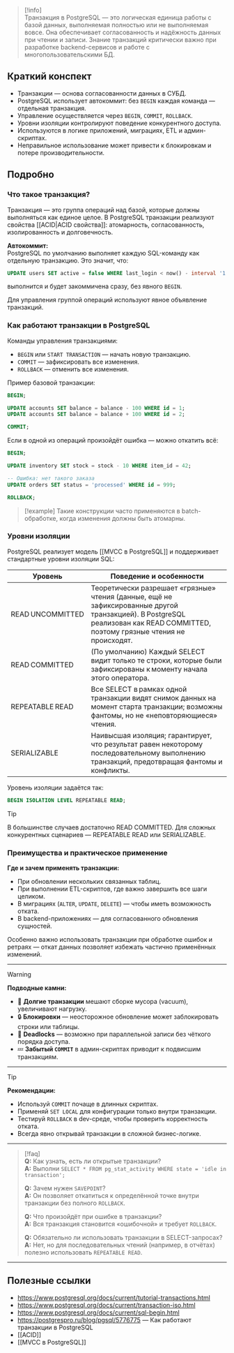 > [!info]  
> Транзакция в PostgreSQL — это логическая единица работы с базой данных, выполняемая полностью или не выполняемая вовсе. Она обеспечивает согласованность и надёжность данных при чтении и записи. Знание транзакций критически важно при разработке backend-сервисов и работе с многопользовательскими БД.

## Краткий конспект

- Транзакции — основа согласованности данных в СУБД.
- PostgreSQL использует автокоммит: без `BEGIN` каждая команда — отдельная транзакция.
- Управление осуществляется через `BEGIN`, `COMMIT`, `ROLLBACK`.
- Уровни изоляции контролируют поведение конкурентного доступа.
- Используются в логике приложений, миграциях, ETL и админ-скриптах.
- Неправильное использование может привести к блокировкам и потере производительности.

## Подробно

### Что такое транзакция?

Транзакция — это группа операций над базой, которые должны выполняться как единое целое. В PostgreSQL транзакции реализуют свойства [[ACID|ACID свойства]]: атомарность, согласованность, изолированность и долговечность.

**Автокоммит:**  
PostgreSQL по умолчанию выполняет каждую SQL-команду как отдельную транзакцию. Это значит, что:

```sql
UPDATE users SET active = false WHERE last_login < now() - interval '1 year';
```

выполнится и будет закоммичена сразу, без явного `BEGIN`.

Для управления группой операций используют явное объявление транзакций.

### Как работают транзакции в PostgreSQL

Команды управления транзакциями:

- `BEGIN` или `START TRANSACTION` — начать новую транзакцию.
- `COMMIT` — зафиксировать все изменения.
- `ROLLBACK` — отменить все изменения.

Пример базовой транзакции:

```sql
BEGIN;

UPDATE accounts SET balance = balance - 100 WHERE id = 1;
UPDATE accounts SET balance = balance + 100 WHERE id = 2;

COMMIT;
```

Если в одной из операций произойдёт ошибка — можно откатить всё:

```sql
BEGIN;

UPDATE inventory SET stock = stock - 10 WHERE item_id = 42;

-- Ошибка: нет такого заказа
UPDATE orders SET status = 'processed' WHERE id = 999;

ROLLBACK;
```

> [!example]
> Такие конструкции часто применяются в batch-обработке, когда изменения должны быть атомарны.

### Уровни изоляции

PostgreSQL реализует модель [[MVCC в PostgreSQL]] и поддерживает стандартные уровни изоляции SQL:

|Уровень|Поведение и особенности|
|---|---|
|READ UNCOMMITTED|Теоретически разрешает «грязные» чтения (данные, ещё не зафиксированные другой транзакцией). В PostgreSQL реализован как READ COMMITTED, поэтому грязные чтения не происходят.|
|READ COMMITTED|(По умолчанию) Каждый SELECT видит только те строки, которые были зафиксированы к моменту начала этого оператора.|
|REPEATABLE READ|Все SELECT в рамках одной транзакции видят снимок данных на момент старта транзакции; возможны фантомы, но не «неповторяющиеся» чтения.|
|SERIALIZABLE|Наивысшая изоляция; гарантирует, что результат равен некоторому последовательному выполнению транзакций, предотвращая фантомы и конфликты.|
Уровень изоляции задаётся так:

```sql
BEGIN ISOLATION LEVEL REPEATABLE READ;
```

> [!tip]
> В большинстве случаев достаточно READ COMMITTED. Для сложных конкурентных сценариев — REPEATABLE READ или SERIALIZABLE.

### Преимущества и практическое применение

**Где и зачем применять транзакции:**

- При обновлении нескольких связанных таблиц.
- При выполнении ETL-скриптов, где важно завершить все шаги целиком.
- В миграциях (`ALTER`, `UPDATE`, `DELETE`) — чтобы иметь возможность отката.
- В backend-приложениях — для согласованного обновления сущностей.

Особенно важно использовать транзакции при обработке ошибок и ретраях — откат данных позволяет избежать частично применённых изменений.

---

> [!warning]  
> **Подводные камни:**  
> - 🔁 **Долгие транзакции** мешают сборке мусора (vacuum), увеличивают нагрузку.  
> - 🔒 **Блокировки** — неосторожное обновление может заблокировать строки или таблицы.  
> - 🧱 **Deadlocks** — возможно при параллельной записи без чёткого порядка доступа.  
> - 💤 **Забытый `COMMIT`** в админ-скриптах приводит к подвисшим транзакциям.

---

> [!tip]  
> **Рекомендации:**  
> - Используй `COMMIT` почаще в длинных скриптах.  
> - Применяй `SET LOCAL` для конфигурации только внутри транзакции.  
> - Тестируй `ROLLBACK` в dev-среде, чтобы проверить корректность отката.  
> - Всегда явно открывай транзакции в сложной бизнес-логике.

---

> [!faq]  
> **Q:** Как узнать, есть ли открытые транзакции?  
> **A:** Выполни `SELECT * FROM pg_stat_activity WHERE state = 'idle in transaction';`  
>
> **Q:** Зачем нужен `SAVEPOINT`?  
> **A:** Он позволяет откатиться к определённой точке внутри транзакции без полного `ROLLBACK`.  
>
> **Q:** Что произойдёт при ошибке в транзакции?  
> **A:** Вся транзакция становится «ошибочной» и требует `ROLLBACK`.  
>
> **Q:** Обязательно ли использовать транзакции в SELECT-запросах?  
> **A:** Нет, но для последовательных чтений (например, в отчётах) полезно использовать `REPEATABLE READ`.

---

## Полезные ссылки

- https://www.postgresql.org/docs/current/tutorial-transactions.html  
- https://www.postgresql.org/docs/current/transaction-iso.html  
- https://www.postgresql.org/docs/current/sql-begin.html  
- https://postgrespro.ru/blog/pgsql/5776775 — Как работают транзакции в PostgreSQL  
- [[ACID]]  
- [[MVCC в PostgreSQL]]
